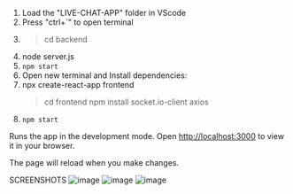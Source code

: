 1. Load the "LIVE-CHAT-APP" folder in VScode
2. Press "ctrl+`" to open terminal
3. >cd backend 
4. node server.js
5. `npm start`
6. Open new terminal and Install dependencies:
7. npx create-react-app frontend
   >cd frontend
   npm install socket.io-client axios
8. `npm start`

Runs the app in the development mode.
Open [http://localhost:3000](http://localhost:3000) to view it in your browser.

The page will reload when you make changes.

SCREENSHOTS
![image](https://github.com/user-attachments/assets/34ff3805-2cac-48b0-847a-b9c4c99a77f8)
![image](https://github.com/user-attachments/assets/7fda9ad8-693a-46c4-997e-2be2e3e1023e)
![image](https://github.com/user-attachments/assets/a6d9dc13-2ce1-4fe2-a4e5-73dedd9e50fb)
